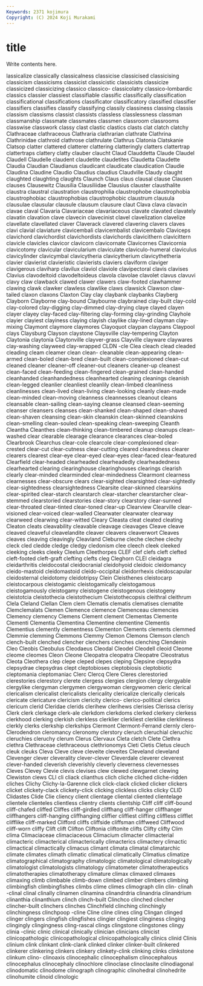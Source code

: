 ```yaml
---
Keywords: 2371 kojimura
Copyright: (C) 2024 Koji Murakami
---
```


# title

Write contents here.



lassicalize classically classicalness classicise classicised classicising classicism classicisms classicist classicistic
classicists classicize classicized classicizing classico classico- classicolatry classico-lombardic classics classier
classiest classifiable classific classifically classification classificational classifications classificator classificatory classified
classifier classifiers classifies classify classifying classily classiness classing classis classism
classisms classist classists classless classlessness classman classmanship classmate classmates classmen
classroom classrooms classwise classwork classy clast clastic clastics clasts clat
clatch clatchy Clathraceae clathraceous Clathraria clathrarian clathrate Clathrina Clathrinidae clathroid
clathrose clathrulate Clathrus Clatonia Clatskanie Clatsop clatter clattered clatterer clattering
clatteringly clatters clattertrap clattertraps clattery clatty clauber claucht Claud Clauddetta
Claude Claudel Claudell Claudelle claudent claudetite claudetites Claudetta Claudette Claudia
Claudian Claudianus claudicant claudicate claudication Claudie Claudina Claudine Claudio Claudius
claudius Claudville Claudy claught claughted claughting claughts Claunch Claus claus
clausal clause Clausen clauses Clausewitz Clausilia Clausiliidae Clausius clauster clausthalite
claustra claustral claustration claustrophilia claustrophobe claustrophobia claustrophobiac claustrophobias claustrophobic claustrum
clausula clausulae clausular clausule clausum clausure claut Clava clava clavacin
clavae claval Clavaria Clavariaceae clavariaceous clavate clavated clavately clavatin clavation
clave clavecin clavecinist clavel clavelization clavelize clavellate clavellated claver Claverack
clavered clavering clavers claves clavi clavial claviature clavicembali clavicembalist clavicembalo
Claviceps clavichord clavichordist clavichordists clavichords clavicithern clavicittern clavicle clavicles clavicor
clavicorn clavicornate Clavicornes Clavicornia clavicotomy clavicular clavicularium claviculate claviculo-humeral claviculus
clavicylinder clavicymbal clavicytheria clavicytherium clavicythetheria clavier clavierist clavieristic clavierists claviers
claviform claviger clavigerous claviharp clavilux claviol claviole clavipectoral clavis clavises
Clavius clavodeltoid clavodeltoideus clavola clavolae clavolet clavus clavuvi clavy claw
clawback clawed clawer clawers claw-footed clawhammer clawing clawk clawker clawless
clawlike claws clawsick Clawson claw-tailed claxon claxons Claxton Clay clay
claybank claybanks Clayberg Clayborn Clayborne clay-bound Claybourne claybrained clay-built clay-cold
clay-colored clay-digging clay-dimmed clay-drying claye clayed clayen clayer clayey clay-faced
clay-filtering clay-forming clay-grinding Clayhole clayier clayiest clayiness claying clayish claylike
clay-lined clayman clay-mixing Claymont claymore claymores Clayoquot claypan claypans Claypool
clays Claysburg Clayson claystone Claysville clay-tempering Clayton Claytonia claytonia Claytonville
clayver-grass Clayville clayware claywares clay-washing clayweed clay-wrapped CLDN -cle Clea
cleach clead cleaded cleading cleam cleamer clean clean- cleanable clean-appearing
clean-armed clean-boled clean-bred clean-built clean-complexioned clean-cut cleaned cleaner cleaner-off cleaner-out
cleaners cleaner-up cleanest clean-faced clean-feeding clean-fingered clean-grained clean-handed cleanhanded cleanhandedness
cleanhearted cleaning cleanings cleanish clean-legged cleanlier cleanliest cleanlily clean-limbed cleanliness
cleanlinesses clean-lived clean-living clean-looking cleanly clean-made clean-minded clean-moving cleanness cleannesses
cleanout cleans cleansable clean-sailing clean-saying cleanse cleansed clean-seeming cleanser cleansers
cleanses clean-shanked clean-shaped clean-shaved clean-shaven cleansing clean-skin cleanskin clean-skinned cleanskins
clean-smelling clean-souled clean-speaking clean-sweeping Cleanth Cleantha Cleanthes clean-thinking clean-timbered cleanup
cleanups clean-washed clear clearable clearage clearance clearances clear-boled Clearbrook Clearchus
clear-cole clearcole clear-complexioned clear-crested clear-cut clear-cutness clear-cutting cleared clearedness clearer
clearers clearest clear-eye clear-eyed clear-eyes clear-faced clear-featured Clearfield clear-headed clearheaded
clearheadedly clearheadedness clearhearted clearing clearinghouse clearinghouses clearings clearish clearly clear-minded
clearminded clear-mindedness Clearmont clearness clearnesses clear-obscure clears clear-sighted clearsighted clear-sightedly
clear-sightedness clearsightedness Clearsite clear-skinned clearskins clear-spirited clear-starch clearstarch clear-starcher clearstarcher
clear-stemmed clearstoried clearstories clear-story clearstory clear-sunned clear-throated clear-tinted clear-toned clear-up
Clearview Clearville clear-visioned clear-voiced clear-walled Clearwater clearwater clearway clearweed clearwing
clear-witted Cleary Cleasta cleat cleated cleating Cleaton cleats cleavability cleavable
cleavage cleavages Cleave cleave cleaved cleaveful cleavelandite cleaver cleavers cleaverwort
Cleaves cleaves cleaving cleavingly Cleavland Cleburne cleche clechee clechy cleck
cled cledde cledge cledgy cledonism clee cleech cleek cleeked cleeking
cleeks cleeky Cleelum Cleethorpes CLEF clef clefs cleft clefted cleft-footed
cleft-graft clefting clefts cleg Cleghorn CLEI cleidagra cleidarthritis cleidocostal cleidocranial
cleidohyoid cleidoic cleidomancy cleido-mastoid cleidomastoid cleido-occipital cleidorrhexis cleidoscapular cleidosternal cleidotomy
cleidotripsy Clein Cleisthenes cleistocarp cleistocarpous cleistogamic cleistogamically cleistogamous cleistogamously cleistogamy
cleistogene cleistogenous cleistogeny cleistotcia cleistothecia cleistothecium Cleistothecopsis cleithral cleithrum Clela
Cleland Clellan Clem clem Clematis clematis clematises clematite Clemclemalats Clemen
Clemence clemence Clemenceau clemencies Clemency clemency Clemens Clement clement Clementas
Clemente Clementi Clementia Clementina Clementine clementine Clementis Clementius clemently clementness
Clementon Clements clements clemmed Clemmie clemming Clemmons Clemmy Clemon Clemons
Clemson clench clench-built clenched clencher clenchers clenches clenching Clendenin Cleo
Cleobis Cleobulus Cleodaeus Cleodal Cleodel Cleodell cleoid Cleome cleome cleomes
Cleon Cleone Cleopatra cleopatra Cleopatre Cleostratus Cleota Cleothera clep clepe
cleped clepes cleping Clepsine clepsydra clepsydrae clepsydras clept cleptobioses cleptobiosis
cleptobiotic cleptomania cleptomaniac Clerc Clercq Clere Cleres clerestoried clerestories clerestory
clerete clergess clergies clergion clergy clergyable clergylike clergyman clergymen clergywoman
clergywomen cleric clerical clericalism clericalist clericalists clericality clericalize clerically clericals
clericate clericature clericism clericity clerico- clerico-political clerics clericum clerid Cleridae
clerids clerihew clerihews clerisies Clerissa clerisy Clerk clerk clerkage clerk-ale
clerkdom clerkdoms clerked clerkery clerkess clerkhood clerking clerkish clerkless clerklier
clerkliest clerklike clerkliness clerkly clerks clerkship clerkships Clermont Clermont-Ferrand clernly
clero- Clerodendron cleromancy cleronomy clerstory cleruch cleruchial cleruchic cleruchies cleruchy
clerum Clerus Clervaux Cleta cletch Clete Clethra clethra Clethraceae clethraceous
clethrionomys Cleti Cletis Cletus cleuch cleuk cleuks Cleva Cleve cleve
cleveite cleveites Cleveland cleveland Clevenger clever cleverality clever-clever Cleverdale cleverer
cleverest clever-handed cleverish cleverishly cleverly cleverness clevernesses Cleves Clevey Clevie
clevis clevises clew clewed clewgarnet clewing Clewiston clews CLI cli
cliack clianthus clich cliche cliched cliche-ridden cliches Clichy Clichy-la-Garenne click
click-clack clicked clicker clickers clicket clickety-clack clickety-click clicking clickless clicks
clicky CLID Clidastes Clide Clie cliency client clientage cliental cliented
clientelage clientele clienteles clientless clientry clients clientship Cliff cliff cliff-bound
cliff-chafed cliffed Cliffes cliff-girdled cliffhang cliff-hanger cliffhanger cliffhangers cliff-hanging cliffhanging
cliffier cliffiest cliffing cliffless clifflet clifflike cliff-marked Clifford cliffs cliffside
cliffsman cliffweed Cliffwood cliff-worn cliffy Clift clift Clifton Cliftonia cliftonite
clifts Clifty clifty Clim clima Climaciaceae climaciaceous Climacium climacter climacterial
climacteric climacterical climacterically climacterics climactery climactic climactical climactically climacus climant
climata climatal climatarchic climate climates climath climatic climatical climatically Climatius
climatize climatographical climatography climatologic climatological climatologically climatologist climatologists climatology climatometer
climatotherapeutics climatotherapies climatotherapy climature climax climaxed climaxes climaxing climb climbable
climb-down climbed climber climbers climbing climbingfish climbingfishes climbs clime climes
climograph clin clin- clinah -clinal clinal clinally clinamen clinamina clinandrdria
clinandria clinandrium clinanthia clinanthium clinch clinch-built Clinchco clinched clincher clincher-built
clinchers clinches Clinchfield clinching clinchingly clinchingness clinchpoop -cline Cline cline
clines cling Clingan clinged clinger clingers clingfish clingfishes clingier clingiest
clinginess clinging clingingly clingingness cling-rascal clings clingstone clingstones clingy clinia
-clinic clinic clinical clinically clinician clinicians clinicist clinicopathologic clinicopathological clinicopathologically
clinics clinid Clinis clinium clink clinkant clink-clank clinked clinker clinker-built
clinkered clinkerer clinkering clinkers clinkery clinkety-clink clinking clinks clinkstone clinkum
clino- clinoaxis clinocephalic clinocephalism clinocephalous clinocephalus clinocephaly clinochlore clinoclase clinoclasite
clinodiagonal clinodomatic clinodome clinograph clinographic clinohedral clinohedrite clinohumite clinoid clinologic

